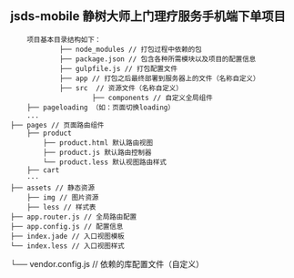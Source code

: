 ## jsds-mobile 静树大师上门理疗服务手机端下单项目
        项目基本目录结构如下：
                ├── node_modules // 打包过程中依赖的包
                ├── package.json // 包含各种所需模块以及项目的配置信息
                ├── gulpfile.js // 打包配置文件
                ├── app // 打包之后最终部署到服务器上的文件（名称自定义）
                ├── src  // 资源文件（名称自定义）
                        ├── components // 自定义全局组件
        ├── pageloading （如：页面切换loading）
        ...
    ├── pages // 页面路由组件
        ├── product
            ├── product.html 默认路由视图
            ├── product.js 默认路由控制器
            └── product.less 默认视图路由样式
        ├── cart
        ···
    ├── assets // 静态资源
        ├── img // 图片资源
        ├── less // 样式表
    ├── app.router.js // 全局路由配置
    ├── app.config.js // 配置信息
    ├── index.jade // 入口视图模板
    └── index.less // 入口视图样式
└── vendor.config.js // 依赖的库配置文件（自定义）

